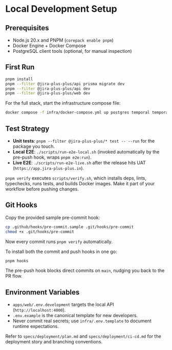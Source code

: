# Local Development Setup

## Prerequisites

- Node.js 20.x and PNPM (`corepack enable pnpm`) 
- Docker Engine + Docker Compose 
- PostgreSQL client tools (optional, for manual inspection)

## First Run

```bash
pnpm install
pnpm --filter @jira-plus-plus/api prisma migrate dev
pnpm --filter @jira-plus-plus/api dev
pnpm --filter @jira-plus-plus/web dev
```

For the full stack, start the infrastructure compose file:

```bash
docker compose -f infra/docker-compose.yml up postgres temporal temporal-ui
```

## Test Strategy

- **Unit tests**: `pnpm --filter @jira-plus-plus/* test -- --run` for the package you touch.
- **Local E2E**: `./scripts/run-e2e-local.sh` (invoked automatically by the pre-push hook, wraps `pnpm e2e:run`).
- **Live E2E**: `./scripts/run-e2e-live.sh` after the release hits UAT
  (`https://app.jira-plus-plus.in`).

`pnpm verify` executes `scripts/verify.sh`, which installs deps, lints,
typechecks, runs tests, and builds Docker images. Make it part of your
workflow before pushing changes.

## Git Hooks

Copy the provided sample pre-commit hook:

```bash
cp .github/hooks/pre-commit.sample .git/hooks/pre-commit
chmod +x .git/hooks/pre-commit
```

Now every commit runs `pnpm verify` automatically.

To install both the commit and push hooks in one go:

```bash
pnpm hooks
```

The pre-push hook blocks direct commits on `main`, nudging you back to the PR flow.

## Environment Variables

- `apps/web/.env.development` targets the local API (`http://localhost:4000`).
- `.env.example` is the canonical template for new developers.
- Never commit real secrets; use `infra/.env.template` to document runtime
  expectations.

Refer to `specs/deployment/plan.md` and `specs/deployment/ci-cd.md` for the
deployment story and branching conventions.
